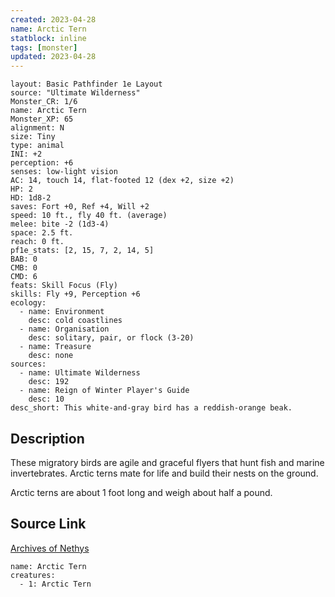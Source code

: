 ```yaml
---
created: 2023-04-28
name: Arctic Tern
statblock: inline
tags: [monster]
updated: 2023-04-28
---
```

```statblock
layout: Basic Pathfinder 1e Layout
source: "Ultimate Wilderness"
Monster_CR: 1/6
name: Arctic Tern
Monster_XP: 65
alignment: N
size: Tiny
type: animal
INI: +2
perception: +6
senses: low-light vision
AC: 14, touch 14, flat-footed 12 (dex +2, size +2)
HP: 2
HD: 1d8-2
saves: Fort +0, Ref +4, Will +2
speed: 10 ft., fly 40 ft. (average)
melee: bite -2 (1d3-4)
space: 2.5 ft.
reach: 0 ft.
pf1e_stats: [2, 15, 7, 2, 14, 5]
BAB: 0
CMB: 0
CMD: 6
feats: Skill Focus (Fly)
skills: Fly +9, Perception +6
ecology:
  - name: Environment
    desc: cold coastlines
  - name: Organisation
    desc: solitary, pair, or flock (3-20)
  - name: Treasure
    desc: none
sources:
  - name: Ultimate Wilderness
    desc: 192
  - name: Reign of Winter Player's Guide
    desc: 10
desc_short: This white-and-gray bird has a reddish-orange beak.
```
## Description
These migratory birds are agile and graceful flyers that hunt fish and marine invertebrates. Arctic terns mate for life and build their nests on the ground.

 Arctic terns are about 1 foot long and weigh about half a pound.
## Source Link
[Archives of Nethys](https://aonprd.com/MonsterDisplay.aspx?ItemName=Arctic%20Tern)
```encounter-table
name: Arctic Tern
creatures:
  - 1: Arctic Tern
```
